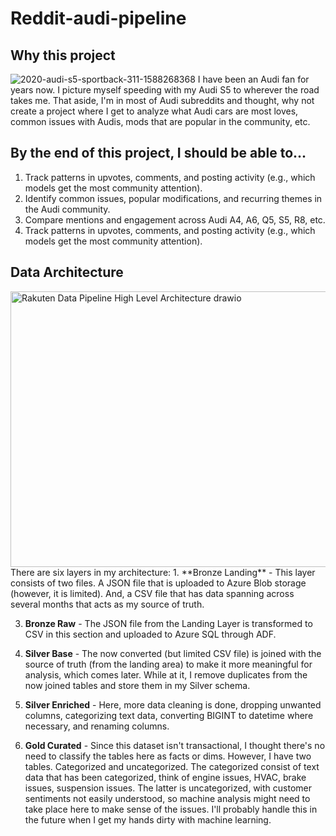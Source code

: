 # Reddit-audi-pipeline

## Why this project
![2020-audi-s5-sportback-311-1588268368](https://github.com/user-attachments/assets/c69ded4b-4009-469b-86ec-56050a4e29da)
I have been an Audi fan for years now. I picture myself speeding with my Audi S5 to wherever the road takes me. 
That aside, I'm in most of Audi subreddits and thought, why not create a project where I get to analyze
what Audi cars are most loves, common issues with Audis, mods that are popular in the community, etc.

## By the end of this project, I should be able to...
1. Track patterns in upvotes, comments, and posting activity (e.g., which models get the most community attention).
2. Identify common issues, popular modifications, and recurring themes in the Audi community.
3. Compare mentions and engagement across Audi A4, A6, Q5, S5, R8, etc.
4. Track patterns in upvotes, comments, and posting activity (e.g., which models get the most community attention).

## Data Architecture
<img width="1231" height="441" alt="Rakuten Data Pipeline High Level Architecture drawio" src="https://github.com/user-attachments/assets/da1e1920-04e1-4f19-9e0c-ccd38e7508a2" />
There are six layers in my architecture:
1. **Bronze Landing** - This layer consists of two files. A JSON file that is uploaded to Azure Blob storage (however, it is limited). And, a CSV file that has data spanning across several months that acts as my source of truth.
 
3. **Bronze Raw** - The JSON file from the Landing Layer is transformed to CSV in this section and uploaded to Azure SQL through ADF.

5. **Silver Base** - The now converted (but limited CSV file) is joined with the source of truth (from the landing area) to make it more meaningful for analysis, which comes later. While at it, I remove duplicates from the now joined tables and store them in my Silver schema.

7. **Silver Enriched** - Here, more data cleaning is done, dropping unwanted columns, categorizing text data, converting BIGINT to datetime where necessary, and renaming columns.

9. **Gold Curated** - Since this dataset isn't transactional, I thought there's no need to classify the tables here as facts or dims. However, I have two tables. Categorized and uncategorized. The categorized consist of text data that has been categorized, think of engine issues, HVAC, brake issues, suspension issues. The latter is uncategorized, with customer sentiments not easily understood, so machine analysis might need to take place here to make sense of the issues. I'll probably handle this in the future when I get my hands dirty with machine learning. 
   
